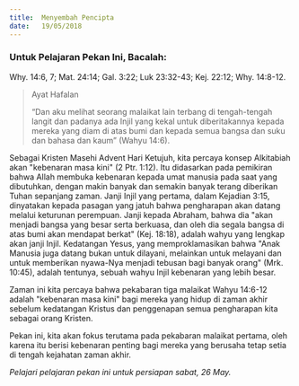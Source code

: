 ```yaml
---
title:  Menyembah Pencipta
date:   19/05/2018
---
```


### Untuk Pelajaran Pekan Ini, Bacalah:
Why. 14:6, 7; Mat. 24:14; Gal. 3:22; Luk 23:32-43; Kej. 22:12; Why. 14:8-12.

> <p>Ayat Hafalan</p>
> “Dan aku melihat seorang malaikat lain terbang di tengah-tengah langit dan padanya ada Injil yang kekal untuk diberitakannya kepada mereka yang diam di atas bumi dan kepada semua bangsa dan suku dan bahasa dan kaum” (Wahyu 14:6).

Sebagai Kristen Masehi Advent Hari Ketujuh, kita percaya konsep Alkitabiah akan "kebenaran masa kini" (2 Ptr. 1:12). Itu didasarkan pada pemikiran bahwa Allah membuka kebenaran kepada umat manusia pada saat yang dibutuhkan, dengan makin banyak dan semakin banyak terang diberikan Tuhan sepanjang zaman. Janji Injil yang pertama, dalam Kejadian 3:15, dinyatakan kepada pasagan yang jatuh bahwa pengharapan akan datang melalui keturunan perempuan. Janji kepada Abraham, bahwa dia "akan menjadi bangsa yang besar serta berkuasa, dan oleh dia segala bangsa di atas bumi akan mendapat berkat" (Kej. 18:18), adalah wahyu yang lengkap akan janji Injil. Kedatangan Yesus, yang memproklamasikan bahwa "Anak Manusia juga datang bukan untuk dilayani, melainkan untuk melayani dan untuk memberikan nyawa-Nya menjadi tebusan bagi banyak orang" (Mrk. 10:45), adalah tentunya, sebuah wahyu Injil kebenaran yang lebih besar.

Zaman ini kita percaya bahwa pekabaran tiga malaikat Wahyu 14:6-12 adalah "kebenaran masa kini" bagi mereka yang hidup di zaman akhir sebelum kedatangan Kristus dan penggenapan semua pengharapan kita sebagai orang Kristen.

Pekan ini, kita akan fokus terutama pada pekabaran malaikat pertama, oleh karena itu berisi kebenaran penting bagi mereka yang berusaha tetap setia di tengah kejahatan zaman akhir.

*Pelajari pelajaran pekan ini untuk persiapan sabat, 26 May.*